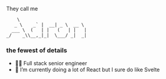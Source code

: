 They call me

```
    \                          
   _ \    _` |  __| _ \  __ \  
  ___ \  (   | |   (   | |   | 
_/    _\\__,_|_|  \___/ _|  _| 
```

### the fewest of details
- 👨‍💻 Full stack senior engineer
- 🌱 I’m currently doing a lot of React but I sure do like Svelte
